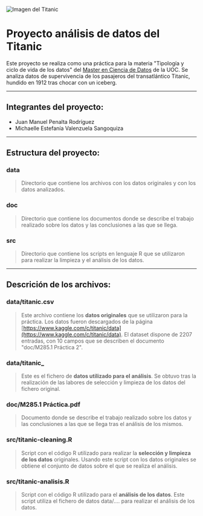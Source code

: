 ![Imagen del Titanic](https://upload.wikimedia.org/wikipedia/commons/thumb/7/76/Titanic_Portside_Diagram.jpg/1280px-Titanic_Portside_Diagram.jpg)
# Proyecto análisis de datos del Titanic

Este proyecto se realiza como una práctica para la materia "Tipología y ciclo de vida de los datos" del [Master en Ciencia de Datos](http://cv.uoc.edu/estudiant/mes-uoc/es/universitat/plans/MU11/index.html) de la UOC.
Se analiza datos de supervivencia de los pasajeros del transatlántico Titanic, hundido en 1912 tras chocar con un iceberg.


***

## Integrantes del proyecto:
* Juan Manuel Penalta Rodríguez
* Michaelle Estefanía Valenzuela Sangoquiza

***
## Estructura del proyecto:

### data
> Directorio que contiene los archivos con los datos originales y con los datos analizados.

### doc
> Directorio que contiene los documentos donde se describe el trabajo realizado sobre los datos y las conclusiones a las que se llega.

### src
> Directorio que contiene los scripts en lenguaje R que se utilizaron para realizar la limpieza y el análisis de los datos.

***
## Descrición de los archivos:

### data/titanic.csv
>Este archivo contiene los **datos originales** que se utilizaron para la práctica. Los datos fueron descargados de la página [https://www.kaggle.com/c/titanic/data](https://www.kaggle.com/c/titanic/data). El dataset dispone de 2207 entradas, con 10 campos que se describen el documento "doc/M285.1 Práctica 2".

### data/titanic_
>Este es el fichero de **datos utilizado para el análisis**. Se obtuvo tras la realización de las labores de selección y limpieza de los datos del fichero original.

### doc/M285.1 Práctica.pdf
>Documento donde se describe el trabajo realizado sobre los datos y las conclusiones a las que se llega tras el análisis de los mismos.

### src/titanic-cleaning.R
>Script con el código R utilizado para realizar la **selección y limpieza de los datos** originales. Usando este script con los datos originales se obtiene el conjunto de datos sobre el que se realiza el análisis.

### src/titanic-analisis.R
>Script con el código R utilizado para el **análisis de los datos**. Este script utiliza el fichero de datos data/.... para realizar el análisis de los datos.

